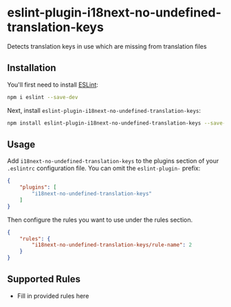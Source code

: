 # eslint-plugin-i18next-no-undefined-translation-keys

Detects translation keys in use which are missing from translation files

## Installation

You'll first need to install [ESLint](https://eslint.org/):

```sh
npm i eslint --save-dev
```

Next, install `eslint-plugin-i18next-no-undefined-translation-keys`:

```sh
npm install eslint-plugin-i18next-no-undefined-translation-keys --save-dev
```

## Usage

Add `i18next-no-undefined-translation-keys` to the plugins section of your `.eslintrc` configuration file. You can omit the `eslint-plugin-` prefix:

```json
{
    "plugins": [
        "i18next-no-undefined-translation-keys"
    ]
}
```


Then configure the rules you want to use under the rules section.

```json
{
    "rules": {
        "i18next-no-undefined-translation-keys/rule-name": 2
    }
}
```

## Supported Rules

* Fill in provided rules here


